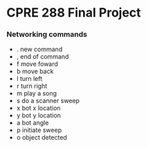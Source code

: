 # CPRE 288 Final Project

### Networking commands
- . new command
- , end of command
- f move foward
- b move back
- l turn left
- r turn right
- m play a song
- s do a scanner sweep
- x bot x location
- y bot y location
- a bot angle
- p initiate sweep
- o object detected
